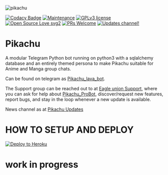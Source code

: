 ![pikachu](https://i.pinimg.com/originals/48/05/95/480595a921896433cee5b1ba7b692cc9.jpg)

[![Codacy Badge](https://api.codacy.com/project/badge/Grade/6141417ceaf84545bab6bd671503df51)](https://github.com/pro-boy/Pikachu-Robot)  [![Maintenance](https://img.shields.io/badge/Maintained%3F-yes-green.svg)](https://GitHub.com/Naereen/StrapDown.js/graphs/commit-activity) [![GPLv3 license](https://img.shields.io/badge/License-GPLv3-blue.svg)](https://perso.crans.org/besson/LICENSE.html) [![Open Source Love svg2](https://badges.frapsoft.com/os/v2/open-source.svg?v=103)](https://github.com/ellerbrock/open-source-badges/) [![PRs Welcome](https://img.shields.io/badge/PRs-welcome-brightgreen.svg?style=flat-square)](https://makeapullrequest.com) [![Updates channel!](https://img.shields.io/badge/Join%20Channel-!-red)](https://t.me/pikachubotsupport)

# Pikachu 
A modular Telegram Python bot running on python3 with a sqlalchemy database and an entirely themed persona to make Pikachu suitable for Anime and Manga group chats. 

Can be found on telegram as [Pikachu_lava_bot](https://t.me/Pikachu_lava_bot).

The Support group can be reached out to at [Eagle union Support](https://t.me/pikachubotsupport), where you can ask for help about [Pikachu_ProBot](https://t.me/pikachuprobot), discover/request new features, report bugs, and stay in the loop whenever a new update is available. 

News channel as at [Pikachu Updates](https://t.me/pikachubotUpdates) 
# HOW TO SETUP AND DEPLOY
<a href="https://heroku.com/deploy?template=https://github.com/srinivasop/Pikachu-Robot/blob/master"> <img src="https://www2.assets.heroku.com/assets/elements/elements-buttons-2-4867044559069b937ba0fd078f5604f310a49928bd1b59fb3d2f0ff96e0d97c8.svg" alt="Deploy to Heroku" /></a></p>
# work in progress
